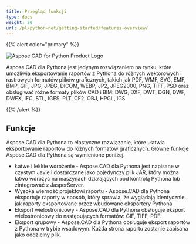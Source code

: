 ```yaml
---
title: Przegląd funkcji
type: docs
weight: 20
url: /pl/python-net/getting-started/features-overview/
---
```


{{% alert color="primary" %}}

![Aspose.CAD for Python Product Logo](/cad/_assets/home_4.png)

Aspose.CAD dla Pythona jest jedynym rozwiązaniem na rynku, które umożliwia eksportowanie raportów z Pythona do różnych wektorowych i rastrowych formatów plików graficznych, takich jak PDF, WMF, SVG, EMF, BMP, GIF, JPG, JPEG, DICOM, WEBP, JP2, JPEG2000, PNG, TIFF, PSD oraz obsługiwać różne formaty plików CAD i BIM: DWG, DXF, DWT, DGN, DWF, DWFX, IFC, STL, IGES, PLT, CF2, OBJ, HPGL, IGS

{{% /alert %}}

## Funkcje

Aspose.CAD dla Pythona to elastyczne rozwiązanie, które ułatwia eksportowanie raportów do różnych formatów graficznych. Główne funkcje Aspose.CAD dla Pythona są wymienione poniżej.

- Łatwe i lekkie wdrożenie - Aspose.CAD dla Pythona jest napisane w czystym Javie i dostarczane jako pojedynczy plik JAR, który można łatwo wdrożyć na maszynach działających pod kontrolą Pythona lub zintegrować z JasperServer.
- Wysoka wierność projektowi raportu - Aspose.CAD dla Pythona eksportuje raporty w sposób, który sprawia, że wyglądają identycznie jak raporty eksportowane przez wbudowane eksportery Pythona.
- Eksport wielostronicowy - Aspose.CAD dla Pythona obsługuje eksport wielostronicowy do następujących formatów: GIF, TIFF, PDF.
- Eksport grupowy - Aspose.CAD dla Pythona obsługuje eksport raportów z Pythona w trybie wsadowym. Każda strona raportu zostanie zapisana jako oddzielny plik.
